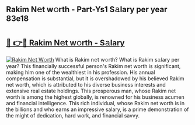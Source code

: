 ## Rakim N𝚎t w𝚘rth - Part-Ys1 S𝚊lary per year 83e18

# <h2><a href="http://gc1fc5z.nevu.top/?p=Rakim">🔗 👉🔴 Rakim N𝚎t w𝚘rth - S𝚊lary</a></h2>

[![Rakim N𝚎t W𝚘rth](https://i.imgur.com/Oavwk0R.jpeg)](http://gc1fc5z.nevu.top/?p=Rakim)
What is Rakim n𝚎t w𝚘rth? What is Rakim s𝚊lary per year?
This financially successful person's Rakim net worth is significant, making him one of the wealthiest in his profession. His annual compensation is substantial, but it is overshadowed by his believed Rakim net worth, which is attributed to his diverse business interests and extensive real estate holdings. This prosperous man, whose Rakim net worth is among the highest globally, is renowned for his business acumen and financial intelligence. This rich individual, whose Rakim net worth is in the billions and who earns an impressive salary, is a prime demonstration of the might of dedication, hard work, and financial savvy.
